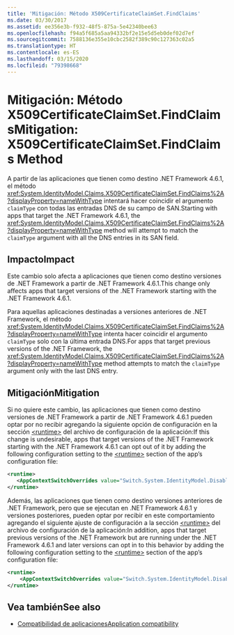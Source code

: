 ```yaml
---
title: 'Mitigación: Método X509CertificateClaimSet.FindClaims'
ms.date: 03/30/2017
ms.assetid: ee356e3b-f932-48f5-875a-5e42340bee63
ms.openlocfilehash: f94a5f685a5aa94332bf2e15e5d5eb0def02d7ef
ms.sourcegitcommit: 7588136e355e10cbc2582f389c90c127363c02a5
ms.translationtype: HT
ms.contentlocale: es-ES
ms.lasthandoff: 03/15/2020
ms.locfileid: "79398668"
---
```

# <a name="mitigation-x509certificateclaimsetfindclaims-method"></a><span data-ttu-id="048d1-102">Mitigación: Método X509CertificateClaimSet.FindClaims</span><span class="sxs-lookup"><span data-stu-id="048d1-102">Mitigation: X509CertificateClaimSet.FindClaims Method</span></span>
<span data-ttu-id="048d1-103">A partir de las aplicaciones que tienen como destino .NET Framework 4.6.1, el método <xref:System.IdentityModel.Claims.X509CertificateClaimSet.FindClaims%2A?displayProperty=nameWithType> intentará hacer coincidir el argumento `claimType` con todas las entradas DNS de su campo de SAN.</span><span class="sxs-lookup"><span data-stu-id="048d1-103">Starting with apps that target the .NET Framework 4.6.1,  the <xref:System.IdentityModel.Claims.X509CertificateClaimSet.FindClaims%2A?displayProperty=nameWithType> method will attempt to match the `claimType` argument with all the DNS entries in its SAN field.</span></span>  
  
## <a name="impact"></a><span data-ttu-id="048d1-104">Impacto</span><span class="sxs-lookup"><span data-stu-id="048d1-104">Impact</span></span>  
 <span data-ttu-id="048d1-105">Este cambio solo afecta a aplicaciones que tienen como destino versiones de .NET Framework a partir de .NET Framework 4.6.1.</span><span class="sxs-lookup"><span data-stu-id="048d1-105">This change only affects apps that target versions of the .NET Framework starting with the .NET Framework 4.6.1.</span></span>  
  
 <span data-ttu-id="048d1-106">Para aquellas aplicaciones destinadas a versiones anteriores de .NET Framework, el método <xref:System.IdentityModel.Claims.X509CertificateClaimSet.FindClaims%2A?displayProperty=nameWithType> intenta hacer coincidir el argumento `claimType` solo con la última entrada DNS.</span><span class="sxs-lookup"><span data-stu-id="048d1-106">For apps that target previous versions of the .NET Framework, the <xref:System.IdentityModel.Claims.X509CertificateClaimSet.FindClaims%2A?displayProperty=nameWithType> method attempts to match the `claimType` argument only with the last  DNS entry.</span></span>  
  
## <a name="mitigation"></a><span data-ttu-id="048d1-107">Mitigación</span><span class="sxs-lookup"><span data-stu-id="048d1-107">Mitigation</span></span>  
 <span data-ttu-id="048d1-108">Si no quiere este cambio, las aplicaciones que tienen como destino versiones de .NET Framework a partir de .NET Framework 4.6.1 pueden optar por no recibir agregando la siguiente opción de configuración en la sección [\<runtime>](../configure-apps/file-schema/runtime/runtime-element.md) del archivo de configuración de la aplicación:</span><span class="sxs-lookup"><span data-stu-id="048d1-108">If this change is undesirable, apps that target versions of the .NET Framework starting with the .NET Framework 4.6.1 can opt out of it by adding the following configuration setting to the [\<runtime>](../configure-apps/file-schema/runtime/runtime-element.md) section of the app’s configuration file:</span></span>  
  
```xml  
<runtime>  
   <AppContextSwitchOverrides value="Switch.System.IdentityModel.DisableMultipleDNSEntriesInSANCertificate=true" />
</runtime>  
```  
  
 <span data-ttu-id="048d1-109">Además, las aplicaciones que tienen como destino versiones anteriores de .NET Framework, pero que se ejecutan en .NET Framework 4.6.1 y versiones posteriores, pueden optar por recibir en este comportamiento agregando el siguiente ajuste de configuración a la sección [\<runtime>](../configure-apps/file-schema/runtime/runtime-element.md) del archivo de configuración de la aplicación:</span><span class="sxs-lookup"><span data-stu-id="048d1-109">In addition, apps that target previous versions of the .NET Framework but are running under the .NET Framework 4.6.1 and later versions can opt in to this behavior by adding the following configuration setting to the [\<runtime>](../configure-apps/file-schema/runtime/runtime-element.md) section of the app’s configuration file:</span></span>  
  
```xml  
<runtime>  
    <AppContextSwitchOverrides value="Switch.System.IdentityModel.DisableMultipleDNSEntriesInSANCertificate=false" />
</runtime>  
```  
  
## <a name="see-also"></a><span data-ttu-id="048d1-110">Vea también</span><span class="sxs-lookup"><span data-stu-id="048d1-110">See also</span></span>

- [<span data-ttu-id="048d1-111">Compatibilidad de aplicaciones</span><span class="sxs-lookup"><span data-stu-id="048d1-111">Application compatibility</span></span>](application-compatibility.md)

